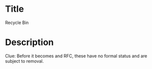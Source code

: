 # Title

Recycle Bin

# Description

Clue: Before it becomes and RFC, these have no formal status and are subject to removal.

